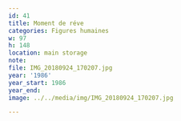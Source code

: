 ```yaml
---
id: 41
title: Moment de réve
categories: Figures humaines
w: 97
h: 148
location: main storage
note:
file: IMG_20180924_170207.jpg
year: '1986'
year_start: 1986
year_end:
image: ../../media/img/IMG_20180924_170207.jpg

---
```

